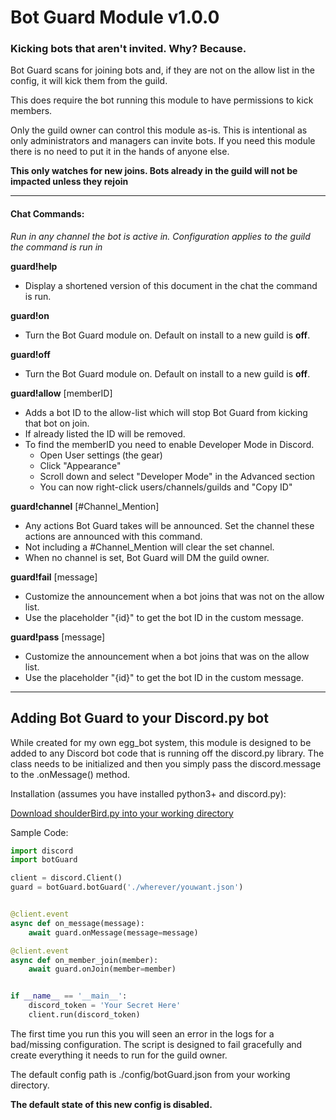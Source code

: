 # Bot Guard Module v1.0.0

### Kicking bots that aren't invited. Why? Because.

Bot Guard scans for joining bots and, if they are not on the allow list in the config, it will kick them from the guild.

This does require the bot running this module to have permissions to kick members.

Only the guild owner can control this module as-is. This is intentional as only administrators and managers can invite bots. If you need this module there is no need to put it in the hands of anyone else.

**This only watches for new joins. Bots already in the guild will not be impacted unless they rejoin**

---

#### Chat Commands:

*Run in any channel the bot is active in. Configuration applies to the guild the command is run in*

**guard!help**

- Display a shortened version of this document in the chat the command is run.

**guard!on**

- Turn the Bot Guard module on. Default on install to a new guild is **off**.

**guard!off**

- Turn the Bot Guard module on. Default on install to a new guild is **off**.

**guard!allow** [memberID]

- Adds a bot ID to the allow-list which will stop Bot Guard from kicking that bot on join.
- If already listed the ID will be removed.
- To find the memberID you need to enable Developer Mode in Discord.
  - Open User settings (the gear)
  - Click "Appearance"
  - Scroll down and select "Developer Mode" in the Advanced section
  - You can now right-click users/channels/guilds and "Copy ID"

**guard!channel** [#Channel_Mention]

- Any actions Bot Guard takes will be announced. Set the channel these actions are announced with this command.
- Not including a #Channel_Mention will clear the set channel.
- When no channel is set, Bot Guard will DM the guild owner.

**guard!fail** [message]

- Customize the announcement when a bot joins that was not on the allow list.
- Use the placeholder "{id}" to get the bot ID in the custom message.

**guard!pass** [message]

- Customize the announcement when a bot joins that was on the allow list.
- Use the placeholder "{id}" to get the bot ID in the custom message.

---

## Adding Bot Guard to your Discord.py bot

While created for my own egg_bot system, this module is designed to be added to any Discord bot code that is running off the discord.py library. The class needs to be initialized and then you simply pass the discord.message to the .onMessage() method.

Installation (assumes you have installed python3+ and discord.py):

[Download shoulderBird.py into your working directory](https://github.com/Preocts/Egg_Bot/blob/source/modules/shoulderBird.py)

Sample Code:
```python
import discord
import botGuard

client = discord.Client()
guard = botGuard.botGuard('./wherever/youwant.json')


@client.event
async def on_message(message):
    await guard.onMessage(message=message)

@client.event
async def on_member_join(member):
    await guard.onJoin(member=member)


if __name__ == '__main__':
    discord_token = 'Your Secret Here'
    client.run(discord_token)
```

The first time you run this you will seen an error in the logs for a bad/missing configuration. The script is designed to fail gracefully and create everything it needs to run for the guild owner.

The default config path is ./config/botGuard.json from your working directory.

**The default state of this new config is disabled.**
